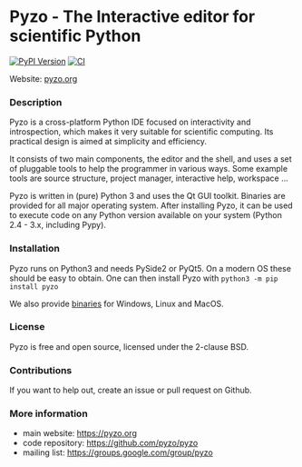 # Pyzo - The Interactive editor for scientific Python

[![PyPI Version](https://img.shields.io/pypi/v/pyzo.svg)](https://pypi.python.org/pypi/pyzo/)
[![CI](https://github.com/pyzo/pyzo/actions/workflows/ci.yml/badge.svg)](https://github.com/pyzo/pyzo/actions/workflows/ci.yml)

Website: [pyzo.org](http://pyzo.org)


### Description

Pyzo is a cross-platform Python IDE focused on
interactivity and introspection, which makes it very suitable for
scientific computing. Its practical design is aimed at simplicity and
efficiency.

It consists of two main components, the editor and the shell, and uses
a set of pluggable tools to help the programmer in various ways. Some
example tools are source structure, project manager, interactive help,
workspace ...

Pyzo is written in (pure) Python 3 and uses the Qt GUI toolkit. Binaries
are provided for all major operating system. After installing Pyzo, it
can be used to execute code on any Python version available on your
system (Python 2.4 - 3.x, including Pypy).


### Installation

Pyzo runs on Python3 and needs PySide2 or PyQt5. On a modern
OS these should be easy to obtain. One can then install Pyzo with
`python3 -m pip install pyzo`

We also provide [binaries](https://github.com/pyzo/pyzo/releases) for Windows, Linux and MacOS.


### License

Pyzo is free and open source, licensed under the 2-clause BSD.


### Contributions

If you want to help out, create an issue or pull request on Github.


### More information

* main website: https://pyzo.org
* code repository: https://github.com/pyzo/pyzo
* mailing list: https://groups.google.com/group/pyzo
